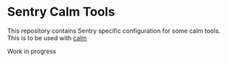 # Sentry Calm Tools

This repository contains Sentry specific configuration for some calm
tools.  This is to be used with [calm](https://getsentry.com/calm)

Work in progress

